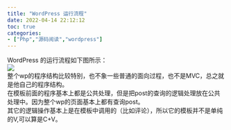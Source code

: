 ```yaml
---
title: "WordPress 运行流程"
date: 2022-04-14 22:12:12
toc: true
categories:
- ["Php","源码阅读","wordpress"]
---
```


WordPress 的运行流程如下图所示：<br />![](https://file.wulicode.com/yuque/202208/04/23/0256FR84UD2y.jpg?x-oss-process=image/resize,h_488)<br />整个wp的程序结构比较特别，也不象一些普通的面向过程，也不是MVC，总之就是他自己的程序结构。<br />在模板前面的程序基本上都是公共处理，但是把post的查询的逻辑处理放在公共处理中。因为整个wp的页面基本上都有查询post。<br />其它的逻辑操作基本上是在模板中调用的（比如评论），所以它的模板并不是单纯的V,可以算是C+V。

